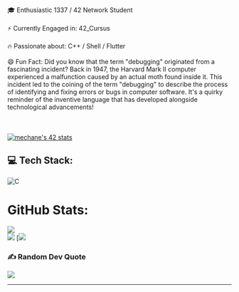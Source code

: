 🎓 Enthusiastic 1337 / 42 Network Student
<br><br>
⚡ Currently Engaged in: 42_Cursus
<br><br>
🔥 Passionate about: C++ / Shell / Flutter
<br><br>
😄 Fun Fact: Did you know that the term "debugging" originated from a fascinating incident? Back in 1947, the Harvard Mark II computer experienced a malfunction caused by an actual moth found inside it. This incident led to the coining of the term "debugging" to describe the process of identifying and fixing errors or bugs in computer software. It's a quirky reminder of the inventive language that has developed alongside technological advancements!
<br><br>
<br><br>
[![mechane's 42 stats](https://badge.mediaplus.ma/black/mechane)](https://github.com/oakoudad/badge42)



## 💻 Tech Stack:
![C](https://img.shields.io/badge/c-%2300599C.svg?style=for-the-badge&logo=c&logoColor=white)
#  GitHub Stats:
![](https://github-readme-streak-stats.herokuapp.com/?user=meddch&theme=dark&hide_border=false)<br/>
![](https://github-readme-stats.vercel.app/api/top-langs/?username=meddch&theme=dark&hide_border=false&include_all_commits=false&count_private=false&layout=compact)
[![](https://wakatime.com/share/@363e80b1-7ee5-4e20-bf23-aac0acf8b10e/4d562b78-1553-4ec7-94b5-9f48eb559d23.svg)


### ✍️ Random Dev Quote
![](https://quotes-github-readme.vercel.app/api?type=horizontal&theme=radical)


---

